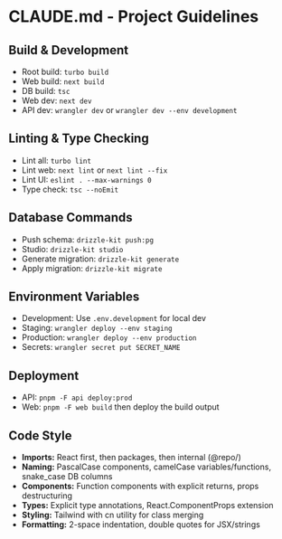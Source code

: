 # CLAUDE.md - Project Guidelines

## Build & Development
- Root build: `turbo build`
- Web build: `next build`
- DB build: `tsc`
- Web dev: `next dev`
- API dev: `wrangler dev` or `wrangler dev --env development`

## Linting & Type Checking
- Lint all: `turbo lint`
- Lint web: `next lint` or `next lint --fix`
- Lint UI: `eslint . --max-warnings 0`
- Type check: `tsc --noEmit`

## Database Commands
- Push schema: `drizzle-kit push:pg`
- Studio: `drizzle-kit studio`
- Generate migration: `drizzle-kit generate`
- Apply migration: `drizzle-kit migrate`

## Environment Variables
- Development: Use `.env.development` for local dev
- Staging: `wrangler deploy --env staging`
- Production: `wrangler deploy --env production`
- Secrets: `wrangler secret put SECRET_NAME`

## Deployment
- API: `pnpm -F api deploy:prod`
- Web: `pnpm -F web build` then deploy the build output

## Code Style
- **Imports:** React first, then packages, then internal (@repo/)
- **Naming:** PascalCase components, camelCase variables/functions, snake_case DB columns
- **Components:** Function components with explicit returns, props destructuring
- **Types:** Explicit type annotations, React.ComponentProps extension
- **Styling:** Tailwind with cn utility for class merging
- **Formatting:** 2-space indentation, double quotes for JSX/strings